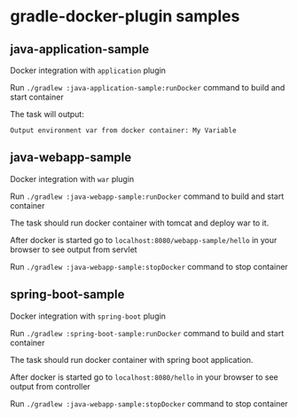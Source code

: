 # gradle-docker-plugin samples

## java-application-sample
Docker integration with `application` plugin

Run `./gradlew :java-application-sample:runDocker` command to build and start container

The task will output:
```
Output environment var from docker container: My Variable
```

## java-webapp-sample
Docker integration with `war` plugin

Run `./gradlew :java-webapp-sample:runDocker` command to build and start container

The task should run docker container with tomcat and deploy war to it.
 
After docker is started go to `localhost:8080/webapp-sample/hello` in your browser to see output from servlet

Run `./gradlew :java-webapp-sample:stopDocker` command to stop container 
 
## spring-boot-sample
Docker integration with `spring-boot` plugin

Run `./gradlew :spring-boot-sample:runDocker` command to build and start container

The task should run docker container with spring boot application.
 
After docker is started go to `localhost:8080/hello` in your browser to see output from controller

Run `./gradlew :java-webapp-sample:stopDocker` command to stop container 